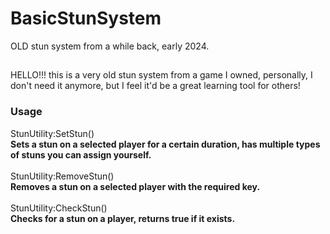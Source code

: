 # BasicStunSystem
OLD stun system from a while back, early 2024.
##
HELLO!!! this is a very old stun system from a game I owned, personally, I don't need it anymore, but I feel it'd be a great learning tool for others!

### Usage
StunUtility:SetStun() </br>
**Sets a stun on a selected player for a certain duration, has multiple types of stuns you can assign yourself.** </br>
</br>
StunUtility:RemoveStun() </br>
**Removes a stun on a selected player with the required key.** </br>
</br>
StunUtility:CheckStun() </br>
**Checks for a stun on a player, returns true if it exists.**

